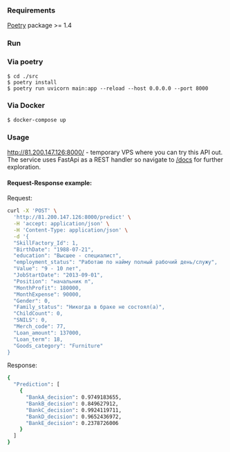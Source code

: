 ### Requirements
[Poetry](https://python-poetry.org/docs/) package >= 1.4

### Run
### Via poetry
```
$ cd ./src
$ poetry install
$ poetry run uvicorn main:app --reload --host 0.0.0.0 --port 8000
```
### Via Docker
```
$ docker-compose up
```

### Usage
http://81.200.147.126:8000/ - temporary VPS where you can try this API out.  
The service uses FastApi as a REST handler so navigate to [/docs](http://81.200.147.126:8000/docs) for further exploration.  

#### Request-Response example:
Request:  
```sh
curl -X 'POST' \
  'http://81.200.147.126:8000/predict' \
  -H 'accept: application/json' \
  -H 'Content-Type: application/json' \
  -d '{
  "SkillFactory_Id": 1,
  "BirthDate": "1988-07-21",
  "education": "Высшее - специалист",
  "employment_status": "Работаю по найму полный рабочий день/служу",
  "Value": "9 - 10 лет",
  "JobStartDate": "2013-09-01",
  "Position": "начальник п",
  "MonthProfit": 180000,
  "MonthExpense": 90000,
  "Gender": 0,
  "Family_status": "Никогда в браке не состоял(а)",
  "ChildCount": 0,
  "SNILS": 0,
  "Merch_code": 77,
  "Loan_amount": 137000,
  "Loan_term": 18,
  "Goods_category": "Furniture"
}
```
Response:
```sh
{
  "Prediction": [
    {
      "BankA_decision": 0.9749183655,
      "BankB_decision": 0.849627912,
      "BankC_decision": 0.9924119711,
      "BankD_decision": 0.9652436972,
      "BankE_decision": 0.2378726006
    }
  ]
}
```

